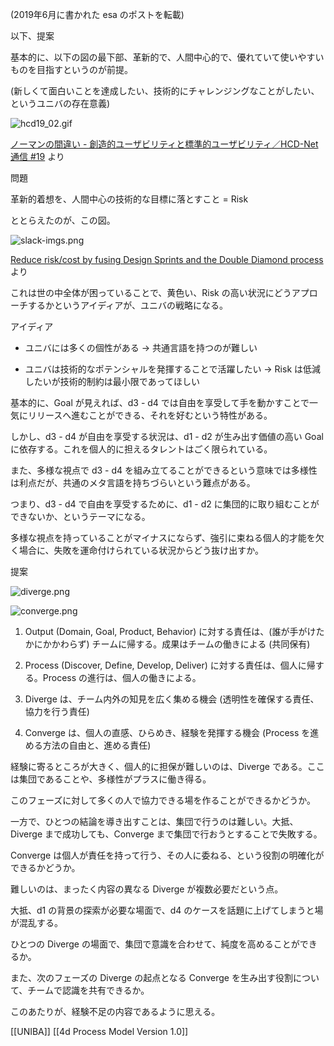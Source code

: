 (2019年6月に書かれた esa のポストを転載)

以下、提案

基本的に、以下の図の最下部、革新的で、人間中心的で、優れていて使いやすいものを目指すというのが前提。

(新しくて面白いことを達成したい、技術的にチャレンジングなことがしたい、というユニバの存在意義)

![hcd19_02.gif](hcd19_02.gif)

[ノーマンの間違い - 創造的ユーザビリティと標準的ユーザビリティ／HCD-Net通信 #19](https://webtan.impress.co.jp/e/2010/02/15/7090) より

問題

革新的着想を、人間中心の技術的な目標に落とすこと = Risk

ととらえたのが、この図。

![slack-imgs.png](slack-imgs.png)

[Reduce risk/cost by fusing Design Sprints and the Double Diamond process](https://blog.prototypr.io/design-sprints-vs-the-double-diamond-process-model-2016-vs-2005-ad7c253aa946) より

これは世の中全体が困っていることで、黄色い、Risk の高い状況にどうアプローチするかというアイディアが、ユニバの戦略になる。

アイディア

-   ユニバには多くの個性がある -> 共通言語を持つのが難しい

-   ユニバは技術的なポテンシャルを発揮することで活躍したい -> Risk は低減したいが技術的制約は最小限であってほしい

基本的に、Goal が見えれば、d3 - d4 では自由を享受して手を動かすことで一気にリリースへ進むことができる、それを好むという特性がある。

しかし、d3 - d4 が自由を享受する状況は、d1 - d2 が生み出す価値の高い Goal に依存する。これを個人的に担えるタレントはごく限られている。

また、多様な視点で d3 - d4 を組み立てることができるという意味では多様性は利点だが、共通のメタ言語を持ちづらいという難点がある。

つまり、d3 - d4 で自由を享受するために、d1 - d2 に集団的に取り組むことができないか、というテーマになる。

多様な視点を持っていることがマイナスにならず、強引に束ねる個人的才能を欠く場合に、失敗を運命付けられている状況からどう抜け出すか。

提案

![diverge.png](diverge.png)

![converge.png](converge.png)

1.  Output (Domain, Goal, Product, Behavior) に対する責任は、(誰が手がけたかにかかわらず) チームに帰する。成果はチームの働きによる (共同保有)

2.  Process (Discover, Define, Develop, Deliver) に対する責任は、個人に帰する。Process の進行は、個人の働きによる。

3.  Diverge は、チーム内外の知見を広く集める機会 (透明性を確保する責任、協力を行う責任)

4.  Converge は、個人の直感、ひらめき、経験を発揮する機会 (Process を進める方法の自由と、進める責任)

経験に寄るところが大きく、個人的に担保が難しいのは、Diverge である。ここは集団であることや、多様性がプラスに働き得る。

このフェーズに対して多くの人で協力できる場を作ることができるかどうか。

一方で、ひとつの結論を導き出すことは、集団で行うのは難しい。大抵、Diverge まで成功しても、Converge まで集団で行おうとすることで失敗する。

Converge は個人が責任を持って行う、その人に委ねる、という役割の明確化ができるかどうか。

難しいのは、まったく内容の異なる Diverge が複数必要だという点。

大抵、d1 の背景の探索が必要な場面で、d4 のケースを話題に上げてしまうと場が混乱する。

ひとつの Diverge の場面で、集団で意識を合わせて、純度を高めることができるか。

また、次のフェーズの Diverge の起点となる Converge を生み出す役割について、チームで認識を共有できるか。

このあたりが、経験不足の内容であるように思える。

[[UNIBA]]
[[4d Process Model Version 1.0]]
